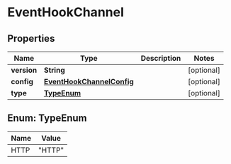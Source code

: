 

# EventHookChannel


## Properties

| Name | Type | Description | Notes |
|------------ | ------------- | ------------- | -------------|
|**version** | **String** |  |  [optional] |
|**config** | [**EventHookChannelConfig**](EventHookChannelConfig.md) |  |  [optional] |
|**type** | [**TypeEnum**](#TypeEnum) |  |  [optional] |



## Enum: TypeEnum

| Name | Value |
|---- | -----|
| HTTP | &quot;HTTP&quot; |




